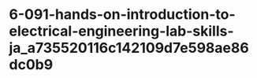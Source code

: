# 6-091-hands-on-introduction-to-electrical-engineering-lab-skills-ja_a735520116c142109d7e598ae86dc0b9